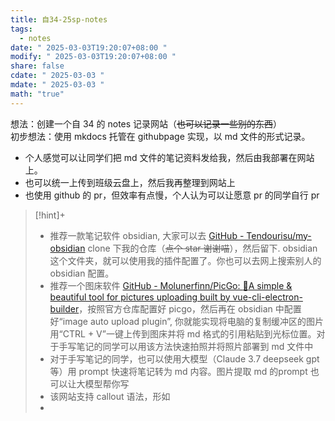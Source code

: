 ```yaml
---
title: 自34-25sp-notes
tags:
  - notes
date: " 2025-03-03T19:20:07+08:00 "
modify: " 2025-03-03T19:20:07+08:00 "
share: false
cdate: " 2025-03-03 "
mdate: " 2025-03-03 "
math: "true"
---
```


想法：创建一个自 34 的 notes 记录网站（~~也可以记录一些别的东西~~）  
初步想法：使用 mkdocs 托管在 githubpage 实现，以 md 文件的形式记录。

- 个人感觉可以让同学们把 md 文件的笔记资料发给我，然后由我部署在网站上。
- 也可以统一上传到班级云盘上，然后我再整理到网站上
- 也使用 github 的 pr，但效率有点慢，个人认为可以让愿意 pr 的同学自行 pr

>[!hint]+  
>- 推荐一款笔记软件 obsidian, 大家可以去 [GitHub - Tendourisu/my-obsidian](https://github.com/Tendourisu/my-obsidian) clone 下我的仓库（~~点个 star 谢谢喵~~），然后留下. obsidian 这个文件夹，就可以使用我的插件配置了。你也可以去网上搜索别人的 obsidian 配置。
>- 推荐一个图床软件 [GitHub - Molunerfinn/PicGo: :rocket:A simple & beautiful tool for pictures uploading built by vue-cli-electron-builder](https://github.com/Molunerfinn/PicGo/)，按照官方仓库配置好 picgo，然后再在 obsidian 中配置好“image auto upload plugin”, 你就能实现将电脑的复制缓冲区的图片用“CTRL + V”一键上传到图床并将 md 格式的引用粘贴到光标位置。对于手写笔记的同学可以用该方法快速拍照并将照片部署到 md 文件中
>- 对于手写笔记的同学，也可以使用大模型（Claude 3.7 deepseek gpt 等）用 prompt 快速将笔记转为 md 内容。图片提取 md 的prompt 也可以让大模型帮你写
>- 该网站支持 callout 语法，形如
>-   
